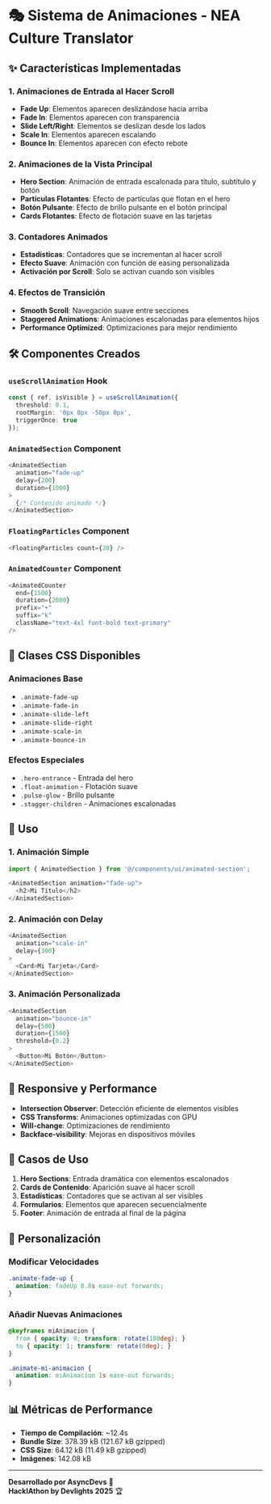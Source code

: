 # 🎭 Sistema de Animaciones - NEA Culture Translator

## ✨ Características Implementadas

### 1. **Animaciones de Entrada al Hacer Scroll**
- **Fade Up**: Elementos aparecen deslizándose hacia arriba
- **Fade In**: Elementos aparecen con transparencia
- **Slide Left/Right**: Elementos se deslizan desde los lados
- **Scale In**: Elementos aparecen escalando
- **Bounce In**: Elementos aparecen con efecto rebote

### 2. **Animaciones de la Vista Principal**
- **Hero Section**: Animación de entrada escalonada para título, subtítulo y botón
- **Partículas Flotantes**: Efecto de partículas que flotan en el hero
- **Botón Pulsante**: Efecto de brillo pulsante en el botón principal
- **Cards Flotantes**: Efecto de flotación suave en las tarjetas

### 3. **Contadores Animados**
- **Estadísticas**: Contadores que se incrementan al hacer scroll
- **Efecto Suave**: Animación con función de easing personalizada
- **Activación por Scroll**: Solo se activan cuando son visibles

### 4. **Efectos de Transición**
- **Smooth Scroll**: Navegación suave entre secciones
- **Staggered Animations**: Animaciones escalonadas para elementos hijos
- **Performance Optimized**: Optimizaciones para mejor rendimiento

## 🛠️ Componentes Creados

### `useScrollAnimation` Hook
```typescript
const { ref, isVisible } = useScrollAnimation({
  threshold: 0.1,
  rootMargin: '0px 0px -50px 0px',
  triggerOnce: true
});
```

### `AnimatedSection` Component
```typescript
<AnimatedSection 
  animation="fade-up" 
  delay={200}
  duration={1000}
>
  {/* Contenido animado */}
</AnimatedSection>
```

### `FloatingParticles` Component
```typescript
<FloatingParticles count={20} />
```

### `AnimatedCounter` Component
```typescript
<AnimatedCounter
  end={1500}
  duration={2000}
  prefix="+"
  suffix="k"
  className="text-4xl font-bold text-primary"
/>
```

## 🎨 Clases CSS Disponibles

### Animaciones Base
- `.animate-fade-up`
- `.animate-fade-in`
- `.animate-slide-left`
- `.animate-slide-right`
- `.animate-scale-in`
- `.animate-bounce-in`

### Efectos Especiales
- `.hero-entrance` - Entrada del hero
- `.float-animation` - Flotación suave
- `.pulse-glow` - Brillo pulsante
- `.stagger-children` - Animaciones escalonadas

## 🚀 Uso

### 1. **Animación Simple**
```typescript
import { AnimatedSection } from '@/components/ui/animated-section';

<AnimatedSection animation="fade-up">
  <h2>Mi Título</h2>
</AnimatedSection>
```

### 2. **Animación con Delay**
```typescript
<AnimatedSection 
  animation="scale-in" 
  delay={300}
>
  <Card>Mi Tarjeta</Card>
</AnimatedSection>
```

### 3. **Animación Personalizada**
```typescript
<AnimatedSection 
  animation="bounce-in"
  delay={500}
  duration={1500}
  threshold={0.2}
>
  <Button>Mi Botón</Button>
</AnimatedSection>
```

## 📱 Responsive y Performance

- **Intersection Observer**: Detección eficiente de elementos visibles
- **CSS Transforms**: Animaciones optimizadas con GPU
- **Will-change**: Optimizaciones de rendimiento
- **Backface-visibility**: Mejoras en dispositivos móviles

## 🎯 Casos de Uso

1. **Hero Sections**: Entrada dramática con elementos escalonados
2. **Cards de Contenido**: Aparición suave al hacer scroll
3. **Estadísticas**: Contadores que se activan al ser visibles
4. **Formularios**: Elementos que aparecen secuencialmente
5. **Footer**: Animación de entrada al final de la página

## 🔧 Personalización

### Modificar Velocidades
```css
.animate-fade-up {
  animation: fadeUp 0.8s ease-out forwards;
}
```

### Añadir Nuevas Animaciones
```css
@keyframes miAnimacion {
  from { opacity: 0; transform: rotate(180deg); }
  to { opacity: 1; transform: rotate(0deg); }
}

.animate-mi-animacion {
  animation: miAnimacion 1s ease-out forwards;
}
```

## 📊 Métricas de Performance

- **Tiempo de Compilación**: ~12.4s
- **Bundle Size**: 378.39 kB (121.67 kB gzipped)
- **CSS Size**: 64.12 kB (11.49 kB gzipped)
- **Imágenes**: 142.08 kB

---

**Desarrollado por AsyncDevs** 🚀  
**HackIAthon by Devlights 2025** 🏆 